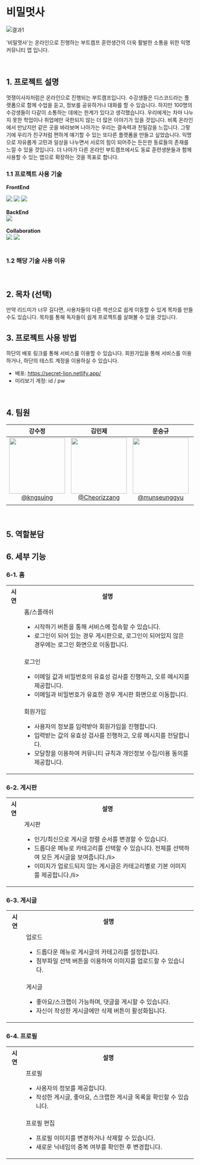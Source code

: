 # 비밀멋사
![결과1](https://user-images.githubusercontent.com/96777064/206225813-571d5768-167d-4a2c-acc8-321b89f087b7.png)


'비밀멋사'는 온라인으로 진행하는 부트캠프 훈련생간의 더욱 활발한 소통을 위한 익명 커뮤니티 앱 입니다.


<br>

## 1. 프로젝트 설명

멋쟁이사자처럼은 온라인으로 진행되는 부트캠프입니다. 수강생들은 디스코드라는 플랫폼으로 함께 수업을 듣고, 정보를 공유하거나 대화를 할 수 있습니다. 하지만 100명의 수강생들이 다같이 소통하는 데에는 한계가 있다고 생각했습니다. 우리에게는 차마 나누지 못한 학업이나 취업에만 국한되지 않는 더 많은 이야기가 있을 것입니다. 비록 온라인에서 만났지만 같은 곳을 바라보며 나아가는 우리는 결속력과 친밀감을 느낍니다. 그렇기에 우리가 친구처럼 편하게 얘기할 수 있는 또다른 플랫폼을 만들고 싶었습니다. 익명으로 자유롭게 고민과 일상을 나누면서 서로의 힘이 되어주는 든든한 동료들의 존재를 느낄 수 있을 것입니다. 더 나아가 다른 온라인 부트캠프에서도 동료 훈련생분들과 함께 사용할 수 있는 앱으로 확장하는 것을 목표로 합니다.


### 1.1 프로젝트 사용 기술  
**FrontEnd** <div><img src="https://img.shields.io/badge/HTML-E34F26?style=for-the-badge&logo=HTML5&logoColor=white">
  <img src="https://img.shields.io/badge/CSS-1572B6?style=for-the-badge&logo=CSS3&logoColor=white">
  <img src="https://img.shields.io/badge/JavaScript-F7DF1E?style=for-the-badge&logo=JavaScript&logoColor=white"></div>
  <br>
**BackEnd** <div>
  <img src="https://img.shields.io/badge/Firebase-FFCA28?style=for-the-badge&logo=Firebase&logoColor=white"></div>
  <br>
**Collaboration** <div><img src="https://img.shields.io/badge/GitHub-181717?style=for-the-badge&logo=GitHub&logoColor=white">
  <img src="https://img.shields.io/badge/Notion-000000?style=for-the-badge&logo=Notion&logoColor=white"></div>
  <br>
### 1.2 해당 기술 사용 이유

<br>

## 2. 목차 (선택)

만약 리드미가 너무 길다면, 사용자들이 다른 섹션으로 쉽게 이동할 수 있게 목차를 만들 수도 있습니다. 목차를 통해 독자들이 쉽게 프로젝트를 살펴볼 수 있을 것입니다.


## 3. 프로젝트 사용 방법
하단의 배포 링크를 통해 서비스를 이용할 수 있습니다. 회원가입을 통해 서비스를 이용하거나, 하단의 테스트 계정을 이용하실 수 있습니다.
- 배포: https://secret-lion.netlify.app/
- 미리보기 계정: id / pw

<br>

## 4. 팀원
|                                                               **강수정**                                                                |                                                               **김민제**                                                                |                                                               **문승규**                                                                |                                                                **백경현**                                                                |
| :-------------------------------------------------------------------------------------------------------------------------------------: | :-------------------------------------------------------------------------------------------------------------------------------------: | :-------------------------------------------------------------------------------------------------------------------------------------: | :-------------------------------------------------------------------------------------------------------------------------------------: |
| [<img src="https://avatars.githubusercontent.com/u/110231276?v=4" height=150 width=150> <br/> @kngsujng](https://github.com/kngsujng) | [<img src="https://avatars.githubusercontent.com/u/112460466?v=4" height=150 width=150> <br/> @Cheorizzang](https://github.com/Cheorizzang) | [<img src="https://avatars.githubusercontent.com/u/84954439?v=4" height=150 width=150> <br/> @munseunggyu](https://github.com/munseunggyu) | [<img src="https://avatars.githubusercontent.com/u/96777064?v=4" height=150 width=150> <br/> @baekg6](https://github.com/baekg6) |
|   |   |  |  |

<br>

## 5. 역할분담


## 6. 세부 기능
### 6-1. 홈
<table>
    <tbody>
      <tr></tr>
      <tr>
            <th >시연</th>
            <th >설명</th>
        </tr>
        <tr>
          <td><img src="https://user-images.githubusercontent.com/96777064/206344279-4330a9ed-b3f8-445c-a7f3-0384daa01fc6.gif" alt=""></td>
          <td>홈/스플래쉬<ul>
            <li>시작하기 버튼을 통해 서비스에 접속할 수 있습니다.</li>
            <li>로그인이 되어 있는 경우 게시판으로, 로그인이 되어있지 않은 경우에는 로그인 화면으로 이동합니다.</li></ul></td>
        </tr>
       <tr></tr>
      <tr>
          <td><img src="https://user-images.githubusercontent.com/96777064/206368007-9db9431e-b994-4722-b8cd-4c736fbbf838.gif" alt=""></td>
          <td>로그인<ul>
            <li>이메일 값과 비밀번호의 유효성 검사를 진행하고, 오류 메시지를 제공합니다. </li>
            <li>이메일과 비밀번호가 유효한 경우 게시판 화면으로 이동합니다.</li>
            </ul></td>
        </tr>
       <tr></tr>
      <tr>
          <td><img src="https://user-images.githubusercontent.com/96777064/206364349-eee1a076-cad5-4557-a64a-c6849be2b31e.gif" alt=""></td>
          <td>회원가입<ul>
            <li>사용자의 정보를 입력받아 회원가입을 진행합니다.</li>
            <li>입력받는 값의 유효성 검사를 진행하고, 오류 메시지를 전달합니다.</li>
            <li>모달창을 이용하여 커뮤니티 규칙과 개인정보 수집/이용 동의를 제공합니다.</li>
            </ul></td>
        </tr>
    </tbody>
</table>

### 6-2. 게시판
<table>
   <tbody>
      <tr></tr>
      <tr>
            <th >시연</th>
            <th >설명</th>
        </tr>
        <tr>
          <td><img src="https://user-images.githubusercontent.com/96777064/206362695-bb6ce29b-e237-4a84-9484-510dccd71902.gif" alt=""></td>
          <td>게시판<ul>
            <li>인기/최신으로 게시글 정렬 순서를 변경할 수 있습니다.</li>
            <li>드롭다운 메뉴로 카테고리를 선택할 수 있습니다. 전체를 선택하여 모든 게시글을 보여줍니다./li>
            <li>이미지가 업로드되지 않는 게시글은 카테고리별로 기본 이미지를 제공합니다./li>
            </ul></td>
        </tr>
    </tbody>
</table>


### 6-3. 게시글
<table>
    <tbody>
      <tr></tr>
      <tr>
            <th >시연</th>
            <th >설명</th>
        </tr>
        <tr>
          <td><img src="https://user-images.githubusercontent.com/96777064/206362715-29245407-b1b6-498b-96db-adff583e1cde.gif" alt=""></td>
          <td>업로드<ul>
            <li>드롭다운 메뉴로 게시글의 카테고리를 설정합니다.</li>
            <li>첨부파일 선택 버튼을 이용하여 이미지를 업로드할 수 있습니다.</li>
            </ul></td>
        </tr>
       <tr></tr>
      <tr>
          <td><img src="https://user-images.githubusercontent.com/96777064/206362705-c6db6f3f-e2db-4891-af76-e4f6eb4d8f76.gif" alt=""></td>
          <td>게시글<ul>
            <li>좋아요/스크랩이 가능하며, 댓글을 게시할 수 있습니다.</li>
            <li>자신이 작성한 게시글에만 삭제 버튼이 활성화됩니다.</li></ul></td>
        </tr>
    </tbody>
</table>

### 6-4. 프로필
<table>
   <tbody>
      <tr></tr>
      <tr>
            <th >시연</th>
            <th >설명</th>
        </tr>
        <tr>
          <td><img src="https://user-images.githubusercontent.com/96777064/206362738-6603d18b-5f62-4a34-9f55-6d2c4f7cecbc.gif" alt=""></td>
          <td>프로필<ul>
            <li>사용자의 정보를 제공합니다.</li>
            <li>작성한 게시글, 좋아요, 스크랩한 게시글 목록을 확인할 수 있습니다.</li>
            </ul></td>
        </tr>
      <tr></tr>
      <tr>
          <td><img src="https://user-images.githubusercontent.com/96777064/206362728-9f41d01b-eabe-41c6-8507-54f612dc4fdd.gif" alt=""></td>
          <td>프로필 편집<ul>
            <li>프로필 이미지를 변경하거나 삭제할 수 있습니다.</li>
            <li>새로운 닉네임의 중복 여부를 확인한 후 변경합니다.</li>
            </ul></td>
        </tr>
    </tbody>
</table>
